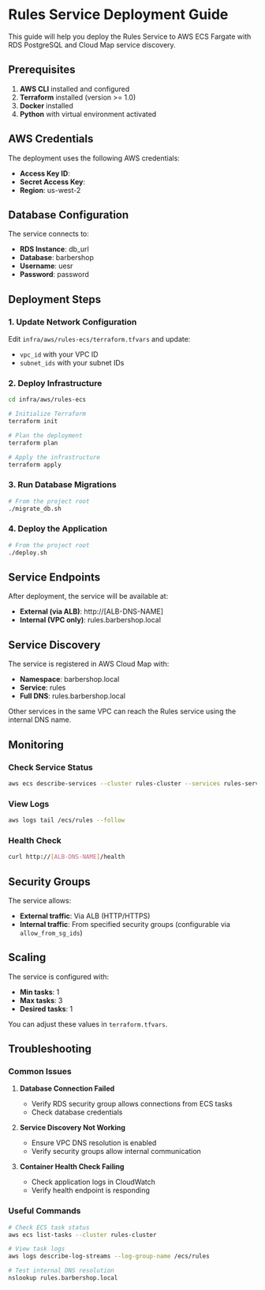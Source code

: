# Rules Service Deployment Guide

This guide will help you deploy the Rules Service to AWS ECS Fargate with RDS PostgreSQL and Cloud Map service discovery.

## Prerequisites

1. **AWS CLI** installed and configured
2. **Terraform** installed (version >= 1.0)
3. **Docker** installed
4. **Python** with virtual environment activated

## AWS Credentials

The deployment uses the following AWS credentials:

- **Access Key ID**:
- **Secret Access Key**:
- **Region**: us-west-2

## Database Configuration

The service connects to:

- **RDS Instance**: db_url
- **Database**: barbershop
- **Username**: uesr
- **Password**: password

## Deployment Steps

### 1. Update Network Configuration

Edit `infra/aws/rules-ecs/terraform.tfvars` and update:

- `vpc_id` with your VPC ID
- `subnet_ids` with your subnet IDs

### 2. Deploy Infrastructure

```bash
cd infra/aws/rules-ecs

# Initialize Terraform
terraform init

# Plan the deployment
terraform plan

# Apply the infrastructure
terraform apply
```

### 3. Run Database Migrations

```bash
# From the project root
./migrate_db.sh
```

### 4. Deploy the Application

```bash
# From the project root
./deploy.sh
```

## Service Endpoints

After deployment, the service will be available at:

- **External (via ALB)**: http://[ALB-DNS-NAME]
- **Internal (VPC only)**: rules.barbershop.local

## Service Discovery

The service is registered in AWS Cloud Map with:

- **Namespace**: barbershop.local
- **Service**: rules
- **Full DNS**: rules.barbershop.local

Other services in the same VPC can reach the Rules service using the internal DNS name.

## Monitoring

### Check Service Status

```bash
aws ecs describe-services --cluster rules-cluster --services rules-service
```

### View Logs

```bash
aws logs tail /ecs/rules --follow
```

### Health Check

```bash
curl http://[ALB-DNS-NAME]/health
```

## Security Groups

The service allows:

- **External traffic**: Via ALB (HTTP/HTTPS)
- **Internal traffic**: From specified security groups (configurable via `allow_from_sg_ids`)

## Scaling

The service is configured with:

- **Min tasks**: 1
- **Max tasks**: 3
- **Desired tasks**: 1

You can adjust these values in `terraform.tfvars`.

## Troubleshooting

### Common Issues

1. **Database Connection Failed**

   - Verify RDS security group allows connections from ECS tasks
   - Check database credentials

2. **Service Discovery Not Working**

   - Ensure VPC DNS resolution is enabled
   - Verify security groups allow internal communication

3. **Container Health Check Failing**
   - Check application logs in CloudWatch
   - Verify health endpoint is responding

### Useful Commands

```bash
# Check ECS task status
aws ecs list-tasks --cluster rules-cluster

# View task logs
aws logs describe-log-streams --log-group-name /ecs/rules

# Test internal DNS resolution
nslookup rules.barbershop.local
```
